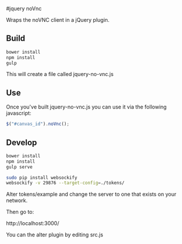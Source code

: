 #jquery noVnc

Wraps the noVNC client in a jQuery plugin.

## Build

```bash
bower install
npm install
gulp
```

This will create a file called jquery-no-vnc.js

## Use

Once you've built jquery-no-vnc.js you can use it via the following javascript:

```javascript
$("#canvas_id").noVnc();
```

## Develop

```bash
bower install
npm install
gulp serve
```

```bash
sudo pip install websockify
websockify -v 29876 --target-config=./tokens/
```

Alter tokens/example and change the server to one that exists on your network.

Then go to:

http://localhost:3000/

You can the alter plugin by editing src.js

